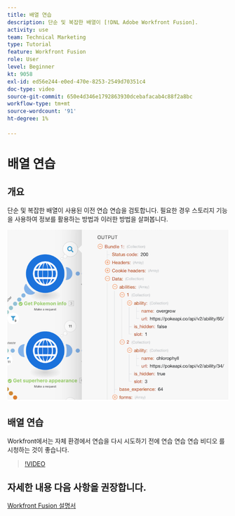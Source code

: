 ```yaml
---
title: 배열 연습
description: 단순 및 복잡한 배열이 [!DNL Adobe Workfront Fusion].
activity: use
team: Technical Marketing
type: Tutorial
feature: Workfront Fusion
role: User
level: Beginner
kt: 9058
exl-id: ed56e244-e0ed-470e-8253-2549d70351c4
doc-type: video
source-git-commit: 650e4d346e1792863930dcebafacab4c88f2a8bc
workflow-type: tm+mt
source-wordcount: '91'
ht-degree: 1%

---
```


# 배열 연습

## 개요

단순 및 복잡한 배열이 사용된 이전 연습 연습을 검토합니다. 필요한 경우 스토리지 기능을 사용하여 정보를 활용하는 방법과 이러한 방법을 살펴봅니다.

![Fusion 시나리오의 이미지](assets/final-functional-bits-and-bobs-1.png)

## 배열 연습

Workfront에서는 자체 환경에서 연습을 다시 시도하기 전에 연습 연습 연습 비디오 를 시청하는 것이 좋습니다.

>[!VIDEO](https://video.tv.adobe.com/v/335299/?quality=12&learn=on)


## 자세한 내용 다음 사항을 권장합니다.

[Workfront Fusion 설명서](https://experienceleague.adobe.com/docs/workfront/using/adobe-workfront-fusion/workfront-fusion-2.html?lang=en)
